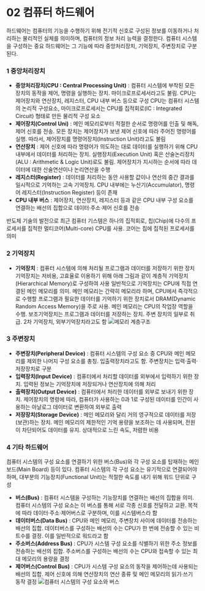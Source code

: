 # 02 컴퓨터 하드웨어

하드웨어는 컴퓨터의 기능을 수행하기 위해 전기적 신호로 구성된 정보를 이동하거나 처리하는 물리적인 실체를 의미하며, 컴퓨터의 정보 처리 능력을 결정한다. 컴퓨터 시스템을 구성하는 중요 하드웨어는 그 기능에 따라 중앙처리장치, 기억장치, 주변장치로 구분된다.

### 1 중앙처리장치

- **중앙처리장치(CPU : Central Processing Unit)** : 컴퓨터 시스템에 부착된 모든 장치의 동작을 제어, 명령을 실행하는 장치. 마이크로프로세서라고도 불림. CPU는 제어장치와 연산장치, 레지스터, CPU 내부 버스 등으로 구성
CPU는 컴퓨터 시스템의 논리적 구성요소, 마이크로프로세서는 CPU를 집적회로(IC : Integrated Circuit) 형태로 만든 물리적 구성 요소
- **제어장치(Control Uni)** : 메인 메모리로부터 적절한 순서로 명령어를 인출 및 해독, 제어 신호를 전송. 모든 장치는 제어장치가 보낸 제어 신호에 따라 주어진 명령어를 실행. 따라서, 제어장치를 명령어장치(Instruction Unit)라고도 불림
- **연산장치** : 제어 신호에 따라 명령어가 의도하는 대로 데이터를 실행하기 위해 CPU 내부에서 데이터를 처리하는 장치. 실행장치(Execution Unit) 혹은 산술논리장치(ALU : Arithmetic & Logic Unit)로도 불림. 제어장치가 지시하는 순서에 따라 데이터에 대한 산술연산이나 논리연산을 수행
- **레지스터(Register)** : 데이터를 처리하는 동안 사용할 값이나 연산의 중간 결과를 일시적으로 기억하는 고속 기억장치. CPU 내부에는 누산기(Accumulator), 명령어 레지스터(Instruction Register) 등이 존재
- **CPU 내부 버스** : 제어장치, 연산장치, 레지스터 등과 같은 CPU 내부 구성 요소를 연결하는 배선의 집합으로 데이터·주소·제어 신호를 전송

반도체 기술의 발전으로 최근 컴퓨터 기스템은 하나의 집적회로, 칩(Chip)에 다수의 프로세서를 집적한 멀티코어(Multi-core) CPU를 사용. 코어는 칩에 집적된 프로세서를 의미

### 2 기억장치
- **기억장치** : 컴퓨터 시스템에 의해 처리될 프로그램과 데이터를 저장하기 위한 장치
기억장치는 저비용, 고효율로 이용하기 위해 아래 그림과 같이 계층적 기억장치(Hierarchical Memory)로 구성하여 사용
일반적으로 기억장치는 CPU에 직접 연결된 메인 메모리를 의미. 메인 메모리는 간략히 메모리라 하며, CPU에서 즉각적으로 수행할 프로그램과 필요한 데이터를 기억하기 위한 장치로서 DRAM(Dynamic Random Access Memory)을 주로 사용. 메인 메모리는 CPU의 작업장 역할을 수행. 보조기억장치는 프로그램과 데이터를 저장하는 장치. 주변 장치의 일부로 취급. 2차 기억장치, 외부기억장치라고도 함
![메모리 계층구조](https://user-images.githubusercontent.com/52726195/110233769-a7e49080-7f69-11eb-881b-da05af8f8515.png)

### 3 주변장치
- **주변장치(Peripheral Device)** : 컴퓨터 시스템의 구성 요소 중 CPU와 메인 메모리를 제외한 나머지 구성 요소를 총칭. 입출력장치라고도 함. 주변장치는 입력·출력·저장장치로 구분
- **입력장치(Input Device)** : 컴퓨터에서 처리할 데이터를 외부에서 입력하기 위한 장치. 입력된 정보는 기억장치에 저장되거나 연산장치에 의해 처리
- **출력장치(Output Device)** : 컴퓨터에서 처리한 데이터를 외부로 보내기 위한 장치. 제어장치의 명령에 따라, 컴퓨터가 사용하는 0과 1로 구성된 데이터를 인간이 사용하는 아날로그 데이터로 변환하여 외부로 출력
- **저장장치(Storage Device)** : 메인 메모리와 달리 거의 영구적으로 데이터를 저장(보관)하는 장치. 메인 메모리의 제한적인 기억 용량을 보조하는 데 사용되며, 전원이 차단되어도 데이터를 유지. 상대적으로 느린 속도, 저렴한 비용

### 4 기타 하드웨어
컴퓨터 시스템의 구성 요소를 연결하기 위한 버스(Bus)와 각 구성 요소를 탑재하는 메인보드(Main Board) 등이 있다. 컴퓨터 시스템의 각 구성 요소는 유기적으로 연결되어야 하며, 대부분의 기능장치(Functional Unit)는 적절한 속도를 내기 위해 워드 단위로 구성
- **버스(Bus)** : 컴퓨터 시스템을 구성하는 기능장치를 연결하는 배선의 집합을 의미. 컴퓨터 시스템의 구성 요소는 이 버스를 통해 서로 각종 신호를 전달하고 교환. 목적에 따라 데이터·주소·제어버스로 구분하며, 이를 시스템버스라 함
- **데이터버스(Data Bus)** : CPU와 메인 메모리, 주변장치 사이에 데이터를 전송하는 배선의 집합. 데이터버스를 구성하는 배선의 수는 CPU가 한 번에 전송할 수 있는 비트수를 결정. 이를 일반적으로 워드라고 함
- **주소버스(Address Bus)** : CPU가 시스템 구성 요소를 식별하기 위한 주소 정보를 전송하는 배선의 집합. 주소버스를 구성하는 배선의 수는 CPU와 접속할 수 있는 최대 메모리의 용량을 결정
- **제어버스(Control Bus)** : CPU가 시스템 구성 요소의 동작을 제어하는데 사용되는 배선의 집합. 제어 신호에 의해 연산장치의 연산 종류 및 메인 메모리의 읽기·쓰기 동작 결정
![컴퓨터 시스템의 구성 요소와 버스](https://user-images.githubusercontent.com/52726195/110233803-e1b59700-7f69-11eb-8010-f70b3b820869.png)
